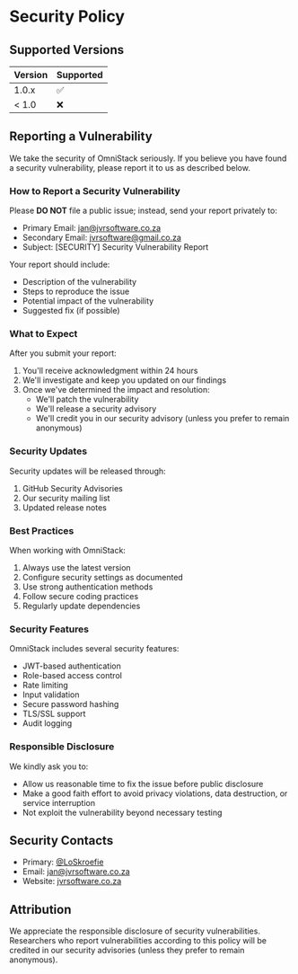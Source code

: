 # Security Policy

## Supported Versions

| Version | Supported          |
| ------- | ------------------ |
| 1.0.x   | :white_check_mark: |
| < 1.0   | :x:                |

## Reporting a Vulnerability

We take the security of OmniStack seriously. If you believe you have found a security vulnerability, please report it to us as described below.

### How to Report a Security Vulnerability

Please **DO NOT** file a public issue; instead, send your report privately to:

- Primary Email: jan@jvrsoftware.co.za
- Secondary Email: jvrsoftware@gmail.co.za
- Subject: [SECURITY] Security Vulnerability Report

Your report should include:

- Description of the vulnerability
- Steps to reproduce the issue
- Potential impact of the vulnerability
- Suggested fix (if possible)

### What to Expect

After you submit your report:

1. You'll receive acknowledgment within 24 hours
2. We'll investigate and keep you updated on our findings
3. Once we've determined the impact and resolution:
   - We'll patch the vulnerability
   - We'll release a security advisory
   - We'll credit you in our security advisory (unless you prefer to remain anonymous)

### Security Updates

Security updates will be released through:

1. GitHub Security Advisories
2. Our security mailing list
3. Updated release notes

### Best Practices

When working with OmniStack:

1. Always use the latest version
2. Configure security settings as documented
3. Use strong authentication methods
4. Follow secure coding practices
5. Regularly update dependencies

### Security Features

OmniStack includes several security features:

- JWT-based authentication
- Role-based access control
- Rate limiting
- Input validation
- Secure password hashing
- TLS/SSL support
- Audit logging

### Responsible Disclosure

We kindly ask you to:

- Allow us reasonable time to fix the issue before public disclosure
- Make a good faith effort to avoid privacy violations, data destruction, or service interruption
- Not exploit the vulnerability beyond necessary testing

## Security Contacts

- Primary: [@LoSkroefie](https://github.com/LoSkroefie)
- Email: jan@jvrsoftware.co.za
- Website: [jvrsoftware.co.za](https://jvrsoftware.co.za)

## Attribution

We appreciate the responsible disclosure of security vulnerabilities. Researchers who report vulnerabilities according to this policy will be credited in our security advisories (unless they prefer to remain anonymous).
